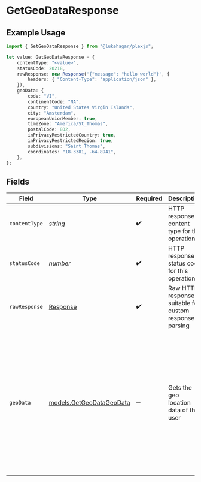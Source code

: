 # GetGeoDataResponse

## Example Usage

```typescript
import { GetGeoDataResponse } from "@lukehagar/plexjs";

let value: GetGeoDataResponse = {
    contentType: "<value>",
    statusCode: 20218,
    rawResponse: new Response('{"message": "hello world"}', {
        headers: { "Content-Type": "application/json" },
    }),
    geoData: {
        code: "VI",
        continentCode: "NA",
        country: "United States Virgin Islands",
        city: "Amsterdam",
        europeanUnionMember: true,
        timeZone: "America/St_Thomas",
        postalCode: 802,
        inPrivacyRestrictedCountry: true,
        inPrivacyRestrictedRegion: true,
        subdivisions: "Saint Thomas",
        coordinates: "18.3381, -64.8941",
    },
};
```

## Fields

| Field                                                                                                                                                                                                                                                                                                                                          | Type                                                                                                                                                                                                                                                                                                                                           | Required                                                                                                                                                                                                                                                                                                                                       | Description                                                                                                                                                                                                                                                                                                                                    | Example                                                                                                                                                                                                                                                                                                                                        |
| ---------------------------------------------------------------------------------------------------------------------------------------------------------------------------------------------------------------------------------------------------------------------------------------------------------------------------------------------- | ---------------------------------------------------------------------------------------------------------------------------------------------------------------------------------------------------------------------------------------------------------------------------------------------------------------------------------------------- | ---------------------------------------------------------------------------------------------------------------------------------------------------------------------------------------------------------------------------------------------------------------------------------------------------------------------------------------------- | ---------------------------------------------------------------------------------------------------------------------------------------------------------------------------------------------------------------------------------------------------------------------------------------------------------------------------------------------- | ---------------------------------------------------------------------------------------------------------------------------------------------------------------------------------------------------------------------------------------------------------------------------------------------------------------------------------------------- |
| `contentType`                                                                                                                                                                                                                                                                                                                                  | *string*                                                                                                                                                                                                                                                                                                                                       | :heavy_check_mark:                                                                                                                                                                                                                                                                                                                             | HTTP response content type for this operation                                                                                                                                                                                                                                                                                                  |                                                                                                                                                                                                                                                                                                                                                |
| `statusCode`                                                                                                                                                                                                                                                                                                                                   | *number*                                                                                                                                                                                                                                                                                                                                       | :heavy_check_mark:                                                                                                                                                                                                                                                                                                                             | HTTP response status code for this operation                                                                                                                                                                                                                                                                                                   |                                                                                                                                                                                                                                                                                                                                                |
| `rawResponse`                                                                                                                                                                                                                                                                                                                                  | [Response](https://developer.mozilla.org/en-US/docs/Web/API/Response)                                                                                                                                                                                                                                                                          | :heavy_check_mark:                                                                                                                                                                                                                                                                                                                             | Raw HTTP response; suitable for custom response parsing                                                                                                                                                                                                                                                                                        |                                                                                                                                                                                                                                                                                                                                                |
| `geoData`                                                                                                                                                                                                                                                                                                                                      | [models.GetGeoDataGeoData](../models/getgeodatageodata.md)                                                                                                                                                                                                                                                                                     | :heavy_minus_sign:                                                                                                                                                                                                                                                                                                                             | Gets the geo location data of the user                                                                                                                                                                                                                                                                                                         | {<br/>"code": "VI",<br/>"continent_code": "NA",<br/>"country": "United States Virgin Islands",<br/>"city": "Amsterdam",<br/>"european_union_member": true,<br/>"time_zone": "America/St_Thomas",<br/>"postal_code": 802,<br/>"in_privacy_restricted_country": true,<br/>"in_privacy_restricted_region": true,<br/>"subdivisions": "Saint Thomas",<br/>"coordinates": "18.3381, -64.8941"<br/>} |